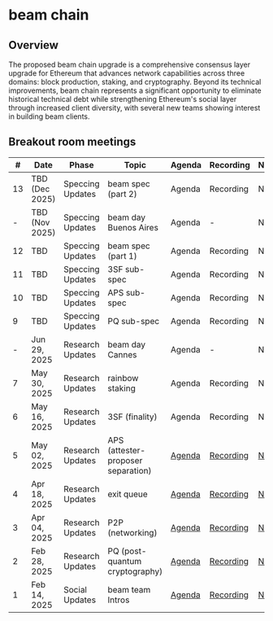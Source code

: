 # beam chain

## Overview
The proposed beam chain upgrade is a comprehensive consensus layer upgrade for Ethereum that advances network capabilities across three domains: block production, staking, and cryptography. Beyond its technical improvements, beam chain represents a significant opportunity to eliminate historical technical debt while strengthening Ethereum's social layer through increased client diversity, with several new teams showing interest in building beam clients.



## Breakout room meetings

| # | Date | Phase | Topic | Agenda | Recording | Notes |
| -- | --| -- | -- | -- | -- | -- |
|13| TBD (Dec 2025) | Speccing Updates | beam spec (part 2) | Agenda | Recording | Notes |
|-| TBD (Nov 2025) | Speccing Updates | beam day Buenos Aires | Agenda | - | Notes |
|12| TBD | Speccing Updates | beam spec (part 1) | Agenda | Recording | Notes |
|11| TBD | Speccing Updates | 3SF sub-spec | Agenda | Recording | Notes |
|10| TBD | Speccing Updates | APS sub-spec | Agenda | Recording | Notes |
|9| TBD | Speccing Updates | PQ sub-spec | Agenda | Recording | Notes |
|-| Jun 29, 2025 | Research Updates | beam day Cannes | Agenda | - | Notes |
|7| May 30, 2025 | Research Updates | rainbow staking | Agenda | Recording | Notes |
|6| May 16, 2025 | Research Updates | 3SF (finality) | Agenda | Recording | Notes |
|5| May 02, 2025 | Research Updates | APS (attester-proposer separation) | [Agenda](https://github.com/ethereum/pm/issues/1447) | [Recording](https://youtu.be/5OOzMqCOoKM) | [Notes](https://github.com/ethereum/pm/blob/master/Breakout-Room-Meetings/beam-chain/meeting_05.md) |
|4| Apr 18, 2025 | Research Updates | exit queue | [Agenda](https://github.com/ethereum/pm/issues/1446) | [Recording](https://youtu.be/M6oRqhjMFQc) | [Notes](https://github.com/ethereum/pm/blob/master/Breakout-Room-Meetings/beam-chain/meeting_04.md) |
|3| Apr 04, 2025 | Research Updates | P2P (networking) |[Agenda](https://github.com/ethereum/pm/issues/1389) | [Recording](https://youtu.be/dJkuwuh2Nrs) | [Notes](https://github.com/ethereum/pm/blob/master/Breakout-Room-Meetings/beam-chain/meeting_03.md) |
|2| Feb 28, 2025 | Research Updates | PQ (post-quantum cryptography) |[Agenda](https://github.com/ethereum/pm/issues/1336) | [Recording](https://youtu.be/BtYb_guRq78?si=v3YQLvV6sjPcR8zW) | [Notes](https://github.com/ethereum/pm/blob/master/Breakout-Room-Meetings/beam-chain/meeting_02.md) |
|1| Feb 14, 2025 | Social Updates | beam team Intros |[Agenda](https://github.com/ethereum/pm/issues/1327) | [Recording](https://youtu.be/sSx6juIu4AI?si=vUL9ZQEpFnkymcm) | [Notes](https://github.com/ethereum/pm/blob/master/Breakout-Room-Meetings/beam-chain/meeting_01.md) |
